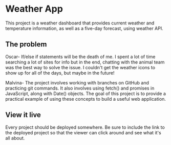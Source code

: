# Weather App

This project is a weather dashboard that provides current weather and temperature information, as well as a five-day forecast, using weather API.

## The problem


Oscar- If/else if statements will be the death of me. I spent a lot of time searching a lot of sites for info but in the end, chatting with the animal team was the best way to solve the issue. I couldn't get the weather icons to show up for all of the days, but maybe in the future!

Malvina- The project involves working with branches on GitHub and practicing git commands. It also involves using fetch() and promises in JavaScript, along with Date() objects. The goal of this project is to provide a practical example of using these concepts to build a useful web application.


## View it live

Every project should be deployed somewhere. Be sure to include the link to the deployed project so that the viewer can click around and see what it's all about.



